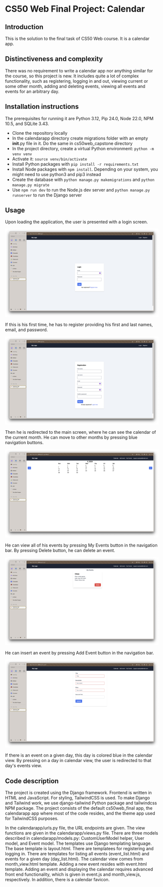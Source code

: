 # CS50 Web Final Project: Calendar

## Introduction

This is the solution to the final task of CS50 Web course. It is a calendar app.

## Distinctiveness and complexity

There was no requirement to write a calendar app nor anything similar for the course, so this project is new. It includes quite a lot of complex functionality, such as registering, logging in and out, viewing current or some other month, adding and deleting events, viewing all events and events for an arbitrary day.

## Installation instructions

The prerequisites for running it are Python 3.12, Pip 24.0, Node 22.0, NPM 10.5, and SQLite 3.43. 
- Clone the repository locally
- In the calendarapp directory create migrations folder with an empty __init__.py  file in it. Do the same in cs50web_capstone directory
- In the project directory, create a virtual Python environment: `python -m venv venv`
- Activate it: `source venv/bin/activate`
- Install Python packages with `pip install -r requirements.txt`
- Install Node packages with `npm install`. Depending on your system, you might need to use python3 and pip3 instead
- Create the database with `python manage.py makemigrations` and `python manage.py migrate`
- Use `npm run dev` to run the Node.js dev server and `python manage.py runserver` to run the Django server

## Usage

Upon loading the application, the user is presented with a login screen.

![Login](images/Login.png "Login screen")

If this is his first time, he has to register providing his first and last names, email, and password.

![Register](images/Registration.png "Registration screen")

Then he is redirected to the main screen, where he can see the calendar of the current month. He can move to other months by pressing blue navigation buttons.

![Calendar](images/Calendar.png "Calendar view")

He can view all of his events by pressing My Events button in the navigation bar. By pressing Delete button, he can delete an event.

![Events](images/Events.png "My events view")

He can insert an event by pressing Add Event button in the navigation bar.

![Events](images/Add_event.png "Add event view")

If there is an event on a given day, this day is colored blue in the calendar view. By pressing on a day in calendar view, the user is redirected to that day's events view.

## Code description

The project is created using the Django framework. Frontend is written in HTML and JavaScript. For styling, TailwindCSS is used. To make Django and Tailwind work, we use django-tailwind Python package and tailwindcss NPM package. The project consists of the default cs50web_final app, the calendarapp app where most of the code resides, and the theme app used for TailwindCSS purposes.

In the calendarapp/urls.py file, the URL endpoints are given. The view functions are given in the calendarapp/views.py file. There are three models described in calendarapp/models.py: CustomUserModel helper, User model, and Event model. The templates use Django templating language. The base template is layout.html. There are templatees for registering and logging in. There are templates for listing all events (event_list.html) and events for a given day (day_list.html). The calendar view comes from month_view.html template. Adding a new event resides with event.html template. Adding an event and displaying the calendar requires advanced front end functionality, which is given in event.js and month_view.js, respectively. In addition, there is a calendar favicon.
